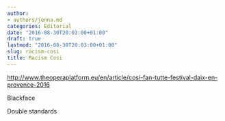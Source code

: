 ```yaml
---
author:
- authors/jenna.md
categories: Editorial
date: "2016-08-30T20:03:00+01:00"
draft: true
lastmod: "2016-08-30T20:03:00+01:00"
slug: racism-cosi
title: Racism Cosi
---
```


http://www.theoperaplatform.eu/en/article/cosi-fan-tutte-festival-daix-en-provence-2016

Blackface

Double standards
